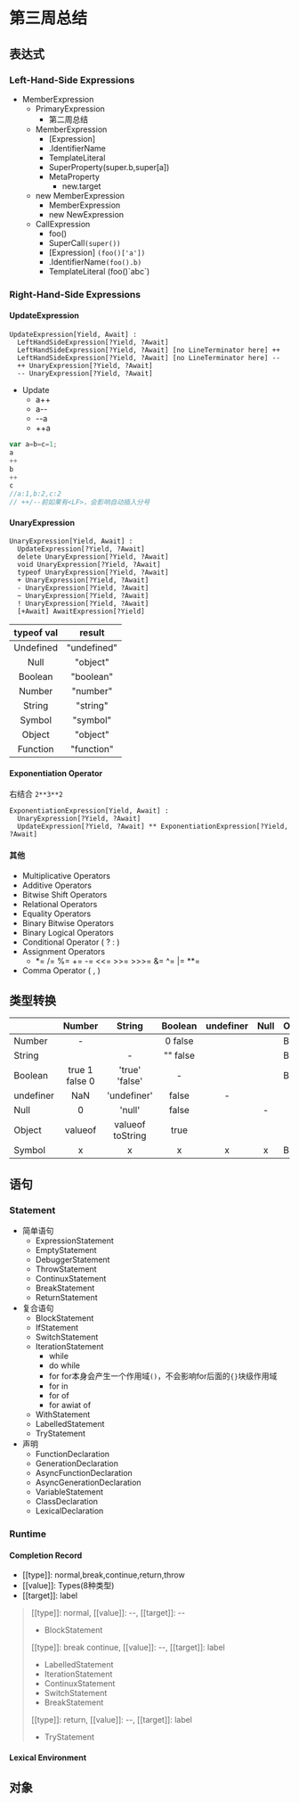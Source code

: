 # 第三周总结

## 表达式

### Left-Hand-Side Expressions

- MemberExpression
  - PrimaryExpression
    - 第二周总结
  - MemberExpression
    - \[Expression\]
    - .IdentifierName
    - TemplateLiteral
    - SuperProperty(super.b,super\[a\])
    - MetaProperty
      - new.target
  - new MemberExpression
    - MemberExpression
    - new NewExpression
  - CallExpression
    - foo()
    - SuperCall`(super())`
    - \[Expression\] `(foo()['a'])`
    - .IdentifierName`(foo().b)`
    - TemplateLiteral (foo()\`abc\`)

### Right-Hand-Side Expressions

#### UpdateExpression

```
UpdateExpression[Yield, Await] :
  LeftHandSideExpression[?Yield, ?Await]
  LeftHandSideExpression[?Yield, ?Await] [no LineTerminator here] ++
  LeftHandSideExpression[?Yield, ?Await] [no LineTerminator here] --
  ++ UnaryExpression[?Yield, ?Await]
  -- UnaryExpression[?Yield, ?Await]
```

- Update
  - a++
  - a--
  - --a
  - ++a

```js
var a=b=c=1;
a
++
b
++
c
//a:1,b:2,c:2
// ++/--前如果有<LF>，会影响自动插入分号
```

#### UnaryExpression

```
UnaryExpression[Yield, Await] :
  UpdateExpression[?Yield, ?Await]
  delete UnaryExpression[?Yield, ?Await]
  void UnaryExpression[?Yield, ?Await]
  typeof UnaryExpression[?Yield, ?Await]
  + UnaryExpression[?Yield, ?Await]
  - UnaryExpression[?Yield, ?Await]
  ~ UnaryExpression[?Yield, ?Await]
  ! UnaryExpression[?Yield, ?Await]
  [+Await] AwaitExpression[?Yield]
```

| typeof val |   result    |
| :--------: | :---------: |
| Undefined  | "undefined" |
|    Null    |  "object"   |
|  Boolean   |  "boolean"  |
|   Number   |  "number"   |
|   String   |  "string"   |
|   Symbol   |  "symbol"   |
|   Object   |  "object"   |
|  Function  | "function"  |

#### Exponentiation Operator

右结合 `2**3**2`

```
ExponentiationExpression[Yield, Await] :
  UnaryExpression[?Yield, ?Await]
  UpdateExpression[?Yield, ?Await] ** ExponentiationExpression[?Yield, ?Await]
```

#### 其他

- Multiplicative Operators
- Additive Operators
- Bitwise Shift Operators
- Relational Operators
- Equality Operators
- Binary Bitwise Operators
- Binary Logical Operators
- Conditional Operator ( ? : )
- Assignment Operators
  - *= /= %= += -= <<= >>= >>>= &= ^= |= **=
- Comma Operator ( , )

## 类型转换

|           |     Number     |      String      | Boolean  | undefiner | Null  | Object | Symbol |
| :-------- | :------------: | :--------------: | :------: | :-------: | :---: | :----: | :----: |
| Number    |       -        |                  | 0 false  |           |       | Boxing |   x    |
| String    |                |        -         | "" false |           |       | Boxing |   x    |
| Boolean   | true 1 false 0 |  'true' 'false'  |    -     |           |       | Boxing |   x    |
| undefiner |      NaN       |   'undefiner'    |  false   |     -     |       |        |   x    |
| Null      |       0        |      'null'      |  false   |           |   -   |        |   x    |
| Object    |    valueof     | valueof toString |   true   |           |       |   -    |   x    |
| Symbol    |       x        |        x         |    x     |     x     |   x   | Boxing |   -    |

## 语句

### Statement

- 简单语句
  - ExpressionStatement
  - EmptyStatement
  - DebuggerStatement
  - ThrowStatement
  - ContinuxStatement
  - BreakStatement
  - ReturnStatement
- 复合语句
  - BlockStatement
  - IfStatement
  - SwitchStatement
  - IterationStatement
    - while
    - do while
    - for for本身会产生一个作用域`()`，不会影响for后面的`{}`块级作用域
    - for in
    - for of
    - for awiat of
  - WithStatement
  - LabelledStatement
  - TryStatement
- 声明
  - FunctionDeclaration
  - GenerationDeclaration
  - AsyncFunctionDeclaration
  - AsyncGenerationDeclaration
  - VariableStatement
  - ClassDeclaration
  - LexicalDeclaration

### Runtime

#### Completion Record

- \[\[type]]: normal,break,continue,return,throw
- \[\[value]]: Types(8种类型)
- \[\[target]]: label

>\[\[type]]: normal, \[\[value]]: --, \[\[target]]: --
>
> - BlockStatement
>
>\[\[type]]: break continue, \[\[value]]: --, \[\[target]]: label
>
>- LabelledStatement
>- IterationStatement
>- ContinuxStatement
>- SwitchStatement
>- BreakStatement
>
>\[\[type]]: return, \[\[value]]: --, \[\[target]]: label
>
> - TryStatement
>

#### Lexical Environment

## 对象
